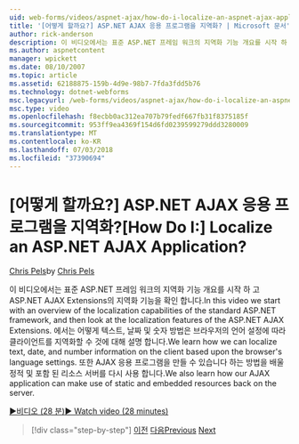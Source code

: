 ```yaml
---
uid: web-forms/videos/aspnet-ajax/how-do-i-localize-an-aspnet-ajax-application
title: '[어떻게 할까요?] ASP.NET AJAX 응용 프로그램을 지역화? | Microsoft 문서'
author: rick-anderson
description: 이 비디오에서는 표준 ASP.NET 프레임 워크의 지역화 기능 개요를 시작 하 고 다음의 지역화 기능을 확인 합니다...
ms.author: aspnetcontent
manager: wpickett
ms.date: 08/10/2007
ms.topic: article
ms.assetid: 62188875-159b-4d9e-98b7-7fda3fdd5b76
ms.technology: dotnet-webforms
msc.legacyurl: /web-forms/videos/aspnet-ajax/how-do-i-localize-an-aspnet-ajax-application
msc.type: video
ms.openlocfilehash: f8ecbb0ac312ea707b79fedf667fb31f8375185f
ms.sourcegitcommit: 953ff9ea4369f154d6fd0239599279ddd3280009
ms.translationtype: MT
ms.contentlocale: ko-KR
ms.lasthandoff: 07/03/2018
ms.locfileid: "37390694"
---
```

<a name="how-do-i-localize-an-aspnet-ajax-application"></a><span data-ttu-id="edf4a-104">[어떻게 할까요?] ASP.NET AJAX 응용 프로그램을 지역화?</span><span class="sxs-lookup"><span data-stu-id="edf4a-104">[How Do I:] Localize an ASP.NET AJAX Application?</span></span>
====================
<span data-ttu-id="edf4a-105">[Chris Pels](https://twitter.com/chrispels)</span><span class="sxs-lookup"><span data-stu-id="edf4a-105">by [Chris Pels](https://twitter.com/chrispels)</span></span>

<span data-ttu-id="edf4a-106">이 비디오에서는 표준 ASP.NET 프레임 워크의 지역화 기능 개요를 시작 하 고 ASP.NET AJAX Extensions의 지역화 기능을 확인 합니다.</span><span class="sxs-lookup"><span data-stu-id="edf4a-106">In this video we start with an overview of the localization capabilities of the standard ASP.NET framework, and then look at the localization features of the ASP.NET AJAX Extensions.</span></span> <span data-ttu-id="edf4a-107">에서는 어떻게 텍스트, 날짜 및 숫자 방법은 브라우저의 언어 설정에 따라 클라이언트를 지역화할 수 것에 대해 설명 합니다.</span><span class="sxs-lookup"><span data-stu-id="edf4a-107">We learn how we can localize text, date, and number information on the client based upon the browser's language settings.</span></span> <span data-ttu-id="edf4a-108">또한 AJAX 응용 프로그램을 만들 수 있습니다 하는 방법을 배울 정적 및 포함 된 리소스 서버를 다시 사용 합니다.</span><span class="sxs-lookup"><span data-stu-id="edf4a-108">We also learn how our AJAX application can make use of static and embedded resources back on the server.</span></span>

[<span data-ttu-id="edf4a-109">&#9654;비디오 (28 분)</span><span class="sxs-lookup"><span data-stu-id="edf4a-109">&#9654; Watch video (28 minutes)</span></span>](https://channel9.msdn.com/Blogs/ASP-NET-Site-Videos/how-do-i-localize-an-aspnet-ajax-application)

> [!div class="step-by-step"]
> <span data-ttu-id="edf4a-110">[이전](how-do-i-implement-the-persistent-communications-pattern-with-the-updatepanel.md)
> [다음](how-do-i-implement-the-persistent-communications-pattern-using-web-services.md)</span><span class="sxs-lookup"><span data-stu-id="edf4a-110">[Previous](how-do-i-implement-the-persistent-communications-pattern-with-the-updatepanel.md)
[Next](how-do-i-implement-the-persistent-communications-pattern-using-web-services.md)</span></span>
